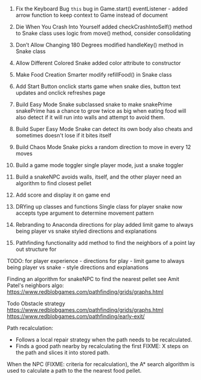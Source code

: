 1. Fix the Keyboard Bug
    `this` bug in Game.start() 
    eventListener - added arrow function to keep context to Game instead of document

2. Die When You Crash Into Yourself
    added checkCrashIntoSelf() method to Snake class
        uses logic from move() method, consider consolidating

3. Don’t Allow Changing 180 Degrees
    modified handleKey() method in Snake class

4. Allow Different Colored Snake
    added color attribute to constructor

5. Make Food Creation Smarter 
    modify refillFood() in Snake class

6. Add Start Button
    onclick starts game
    when snake dies, button text updates and onclick refreshes page

7. Build Easy Mode Snake
    subclassed snake to make snakePrime
    snakePrime has a chance to grow twice as big when eating food 
    will also detect if it will run into walls and attempt to avoid them.

8. Build Super Easy Mode Snake
    can detect its own body
    also cheats and sometimes doesn't lose if it bites itself

9. Build Chaos Mode Snake
    picks a random direction to move in every 12 moves

10. Build a game mode toggler
    single player mode, just a snake toggler

11. Build a snakeNPC
    avoids walls, itself, and the other player
    need an algorithm to find closest pellet


12. Add score and display it on game end


13. DRYing up classes and functions
    Single class for player snake now accepts type argument to determine movement pattern

14. Rebranding to Anaconda
    directions for play added
    limit game to always being player vs snake
    styled directions and explanations

15. Pathfinding functionality
    add method to find the neighbors of a point
    lay out structure for 

    




TODO: for player experience
    - directions for play
    - limit game to always being player vs snake
    - style directions and explanations



Finding an algorithm for snakeNPC to find the nearest pellet
see Amit Patel's neighbors algo: https://www.redblobgames.com/pathfinding/grids/graphs.html

Todo Obstacle strategy https://www.redblobgames.com/pathfinding/grids/graphs.html
https://www.redblobgames.com/pathfinding/early-exit/

Path recalculation:
- Follows a local repair strategy when the path needs to be recalculated. 
- Finds a good path nearby by recalculating the first FIXME: X steps on the path and slices it into stored path.


When the NPC (FIXME: criteria for recalculation), the A* search algorithm is used to calculate a path to the the nearest food pellet. 
